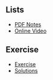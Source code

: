 ## Lists
+ [PDF Notes](https://github.com/mqhe/learning-materials/blob/main/python/lists/04-lists.pdf)
+ [Online Video](https://personalpages.manchester.ac.uk/staff/stefan.guettel/py/04-video.php)

## Exercise
+ [Exercise](https://personalpages.manchester.ac.uk/staff/stefan.guettel/py/04b-exercises.html)
+ [Solutions](https://github.com/mqhe/learning-materials/blob/main/python/loops-and-conditionals/exercise-02-all.py)
